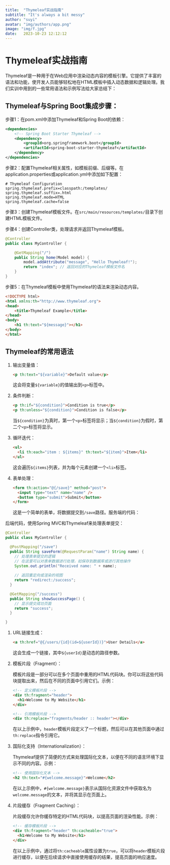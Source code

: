 ```yaml
---
title:  "Thymeleaf实战指南"
subtitle: "It's always a bit messy"
author: "suyi"
avatar: "img/authors/app.png"
image: "img/f.jpg"
date:   2023-10-23 12:12:12
---
```


# Thymeleaf实战指南

Thymeleaf是一种用于在Web应用中渲染动态内容的模板引擎。它提供了丰富的语法和功能，使开发人员能够轻松地在HTML模板中插入动态数据和逻辑处理。我们实训中用到的一些常用语法和示例写法给大家总结下：

## Thymeleaf与Spring Boot集成步骤：

步骤1：在pom.xml中添加Thymeleaf和Spring Boot的依赖：

```xml
<dependencies>
    <!-- Spring Boot Starter Thymeleaf -->
    <dependency>
        <groupId>org.springframework.boot</groupId>
        <artifactId>spring-boot-starter-thymeleaf</artifactId>
    </dependency>
</dependencies>
```

步骤2：配置Thymeleaf相关属性，如模板前缀、后缀等。在application.properties或application.yml中添加如下配置：

```properties
# Thymeleaf Configuration
spring.thymeleaf.prefix=classpath:/templates/
spring.thymeleaf.suffix=.html
spring.thymeleaf.mode=HTML
spring.thymeleaf.cache=false
```

步骤3：创建Thymeleaf模板文件。在`src/main/resources/templates/`目录下创建HTML模板文件。

步骤4：创建Controller类，处理请求并返回Thymeleaf模板。

```java
@Controller
public class MyController {

    @GetMapping("/")
    public String home(Model model) {
        model.addAttribute("message", "Hello Thymeleaf!");
        return "index"; // 返回对应的Thymeleaf模板文件名
    }
}
```

步骤5：在Thymeleaf模板中使用Thymeleaf的语法来渲染动态内容。

```html
<!DOCTYPE html>
<html xmlns:th="http://www.thymeleaf.org">
<head>
    <title>Thymeleaf Example</title>
</head>
<body>
    <h1 th:text="${message}"></h1>
</body>
</html>
```

## Thymeleaf的常用语法

1. 输出变量值：

   ```html
   <p th:text="${variable}">Default value</p>
   ```

   这会将变量`${variable}`的值输出到`<p>`标签中。

2. 条件判断：

   ```html
   <p th:if="${condition}">Condition is true</p>
   <p th:unless="${condition}">Condition is false</p>
   ```

   当`${condition}`为真时，第一个`<p>`标签将显示；当`${condition}`为假时，第二个`<p>`标签将显示。

3. 循环迭代：

   ```html
   <ul>
     <li th:each="item : ${items}" th:text="${item}">Item</li>
   </ul>
   ```

   这会遍历`${items}`列表，并为每个元素创建一个`<li>`标签。

4. 表单处理：

   ```html
   <form th:action="@{/save}" method="post">
     <input type="text" name="name" />
     <button type="submit">Submit</button>
   </form>
   ```

   这是一个简单的表单，将数据提交到`/save`路径。服务端的代码：

后端代码，使用Spring MVC和Thymeleaf来处理表单提交：

```java
@Controller
public class MyController {

  @PostMapping("/save")
  public String saveForm(@RequestParam("name") String name) {
    // 处理表单提交的逻辑
    // 在这里可以对表单数据进行处理，如保存到数据库或进行其他操作
    System.out.println("Received name: " + name);
    
    // 返回重定向或渲染的视图
    return "redirect:/success";
  }

  @GetMapping("/success")
  public String showSuccessPage() {
    // 显示提交成功页面
    return "success";
  }

}
```

1. URL链接生成：

   ```html
   <a th:href="@{/users/{id}(id=${userId})}">User Details</a>
   ```

   这会生成一个链接，其中`${userId}`是动态的路径参数。

2. 模板片段（Fragment）：

   模板片段是一部分可以在多个页面中重用的HTML代码块。你可以将这些代码块提取出来，然后在不同的页面中引用它们。示例：

   ```html
   <!-- 定义模板片段 -->
   <div th:fragment="header">
     <h1>Welcome to My Website</h1>
   </div>
   
   <!-- 引用模板片段 -->
   <div th:replace="fragments/header :: header"></div>
   ```

   在以上示例中，`header`模板片段定义了一个标题，然后可以在其他页面中通过`th:replace`指令引用它。

3. 国际化支持（Internationalization）：

   Thymeleaf提供了简便的方式来处理国际化文本，以便在不同的语言环境下显示不同的内容。示例：

   ```html
   <!-- 使用国际化文本 -->
   <h2 th:text="#{welcome.message}">Welcome</h2>
   ```

   在以上示例中，`#{welcome.message}`表示从国际化资源文件中获取名为`welcome.message`的文本，并将其显示在页面上。

4. 片段缓存（Fragment Caching）：

   片段缓存允许你缓存特定的HTML代码块，以提高页面的渲染性能。示例：

   ```html
   <!-- 缓存模板片段 -->
   <div th:fragment="header" th:cacheable="true">
     <h1>Welcome to My Website</h1>
   </div>
   ```

   在以上示例中，通过将`th:cacheable`属性设置为`true`，可以将`header`模板片段进行缓存，以便在后续请求中直接使用缓存的结果，提高页面的响应速度。
